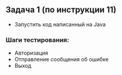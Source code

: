 ## Задача 1 (по инструкции 11)
- Запустить код написанный на Java

### Шаги тестирования:
- Авторизация
- Отправление сообщения об ошибке
- Выход